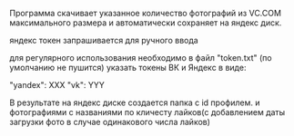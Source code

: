 Программа скачивает указанное количество фотографий из VC.COM
максимального размера и автоматически сохраняет на яндекс диск.

яндекс токен запрашивается для ручного ввода

для регулярного использования необходимо в файл "token.txt" (по умолчанию не пушится)
указать токены ВК и Яндекс в виде:

"yandex": XXX
"vk": YYY


В результате на яндекс диске создается папка с id профилем. и фотографиями с названиями по кличесту лайков(с добавлением даты загрузки фото в случае одинакового числа лайков)
